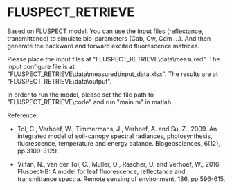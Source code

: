 # FLUSPECT_RETRIEVE

Based on FLUSPECT model. You can use the input files (reflectance, transmittance) to simulate bio-parameters (Cab, Cw, Cdm ...). And then generate the backward and forward excited fluorescence matrices.

Please place the input files at "FLUSPECT_RETRIEVE\data\measured". The input configure file is at "FLUSPECT_RETRIEVE\data\measured\input_data.xlsx". The results are at "FLUSPECT_RETRIEVE\data\output". 

In order to run the model, please set the file path to "FLUSPECT_RETRIEVE\code" and run "main.m" in matlab.


Reference:

* Tol, C., Verhoef, W., Timmermans, J., Verhoef, A. and Su, Z., 2009. An integrated model of soil-canopy spectral radiances, photosynthesis, fluorescence, temperature and energy balance. Biogeosciences, 6(12), pp.3109-3129.

* Vilfan, N., van der Tol, C., Muller, O., Rascher, U. and Verhoef, W., 2016. Fluspect-B: A model for leaf fluorescence, reflectance and transmittance spectra. Remote sensing of environment, 186, pp.596-615.